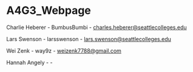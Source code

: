 # A4G3_Webpage

Charlie Heberer - BumbusBumbi - charles.heberer@seattlecolleges.edu

Lars Swenson - larsswenson - lars.swenson@seattlecolleges.edu

Wei Zenk - way9z - weizenk7788@gmail.com

Hannah Angely -  - 
